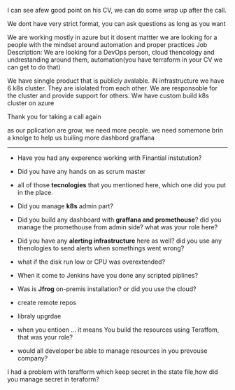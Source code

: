 I can see afew good point on his  CV, we can do some wrap up after the call.


We dont have very strict format, you can ask questions as long as you want

We are working mostly in azure but it dosent mattter we are looking for a people with the mindset around automation and proper practices
Job Description:
 We are looking for a DevOps person, cloud thencology and undrestanding around them, automation(you have terraform in your CV we can get to do that)

 We have sinngle product that is publicly avalable. iN infrastructure we have 6 k8s cluster. They are islolated from each other. We are responsoble for the cluster and provide support for others.
 Ww have custom build k8s cluster on azure

 Thank you for taking a call again


 as our pplication are grow, we need more people. we need somemone brin a knolge to help us builing more dashbord graffana


 -----------------------
 - Have you had any experence  working with  Finantial instutution?
 - Did you have any hands on as scrum master
 - all of those **tecnologies** that you mentioned here, which one did you put in the place.
 - Did you manage **k8s** admin part?
 - Did you build any dashboard with **graffana and promethouse**? did you manage the promethouse from admin side? what was your role here?
 - Did you have any **alerting infrastructure** here as well? did you use any thenologies to send alerts when somethings went wrong?
  - what if the disk run low or CPU was overextended?

- When it come to Jenkins have you done any scripted piplines?

- Was is **Jfrog** on-premis installation? or did you use the cloud?
 - create remote repos
 - libraly upgrdae

- when you entioen ... it means You build the resources using Teraffom, that was your role?
- would all developer be able to manage resources in you prevouse company?


I had a problem with terafform which keep secret in the state file,how did you manage secret in teraform?










